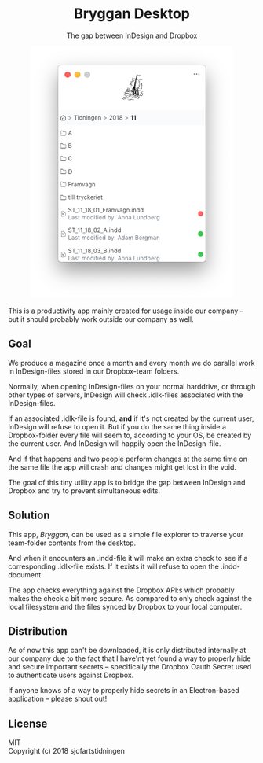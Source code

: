 <div align="center">
  <h1>Bryggan Desktop</h1>
  <p>The gap between InDesign and Dropbox</p>
</div>

<div align="center">
  <img src="resources/screenshot.png">
</div>

This is a productivity app mainly created for usage inside our company – but it
should probably work outside our company as well.

## Goal

We produce a magazine once a month and every month we do parallel work in
InDesign-files stored in our Dropbox-team folders.

Normally, when opening InDesign-files on your normal harddrive, or through other
types of servers, InDesign will check .idlk-files associated with the
InDesign-files.

If an associated .idlk-file is found, **and** if it's not created by the current
user, InDesign will refuse to open it. But if you do the same thing inside a
Dropbox-folder every file will seem to, according to your OS, be created by the
current user. And InDesign will happily open the InDesign-file.

And if that happens and two people perform changes at the same time on the same
file the app will crash and changes might get lost in the void.

The goal of this tiny utility app is to bridge the gap between InDesign and
Dropbox and try to prevent simultaneous edits.

## Solution

This app, _Bryggan_, can be used as a simple file explorer to traverse your
team-folder contents from the desktop.

And when it encounters an .indd-file it will make an extra check to see if a
corresponding .idlk-file exists. If it exists it will refuse to open the
.indd-document.

The app checks everything against the Dropbox API:s which probably makes the
check a bit more secure. As compared to only check against the local filesystem
and the files synced by Dropbox to your local computer.

## Distribution

As of now this app can't be downloaded, it is only distributed internally at our
company due to the fact that I have'nt yet found a way to properly hide and
secure important secrets – specifically the Dropbox Oauth Secret used to
authenticate users against Dropbox.

If anyone knows of a way to properly hide secrets in an Electron-based
application – please shout out!

## License

MIT  
Copyright (c) 2018 sjofartstidningen
